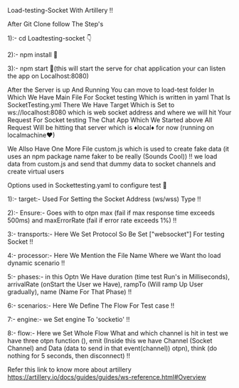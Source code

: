 Load-testing-Socket With Artillery !!

After Git Clone follow The Step's

1):- cd Loadtesting-socket 👇

2):- npm install 📍

3):- npm start 🚀(this will start the serve for chat application your can listen the app on Localhost:8080) 

After the Server is up And Running You can move to load-test folder In Which We Have Main File For Socket testing Which is written in yaml That Is SocketTesting.yml 
There We Have Target Which is Set to ws://localhost:8080 which is web socket address and where we will hit Your Request For Socket testing The Chat App Which We Started above All Request Will be hitting that server which is ♦local♦ for now (running on localmachine♥)

We Allso Have One More File custom.js which is used to create fake data (it uses an npm package name faker to be really (Sounds Cool)) !! we load data from custom.js and send that dummy data to socket channels and create virtual users 

Options used in Sockettesting.yaml to configure test 💎

1):- target:- Used For Setting the Socket Address (ws/wss) Type !!

2):- Ensure:- Goes with to otpn max (fail if max response time exceeds 500ms) and maxErrorRate (fail if error rate exceeds 1%) !!

3:- transports:- Here We Set Protocol So Be Set ["websocket"] For testing Socket !!

4:- processor:- Here We Mention the File Name Where we Want tho load dynamic scenario !!

5:- phases:- in this Optn We Have duration (time test Run's in Milliseconds), arrivalRate (onStart the User we Have), rampTo (Will ramp Up User gradually), name (Name For That Phase) !!

6:- scenarios:- Here We Define The Flow For Test case !!

7:- engine:- we Set engine To 'socketio' !!

8:- flow:- Here we Set Whole Flow What and which channel is hit in test we have three otpn function (), emit (Inside this we have Channel (Socket Channel) and Data (data to send in that event(channel)) otpn), think (do nothing for 5 seconds, then disconnect) !!

Refer this link to know more about artillery https://artillery.io/docs/guides/guides/ws-reference.html#Overview
